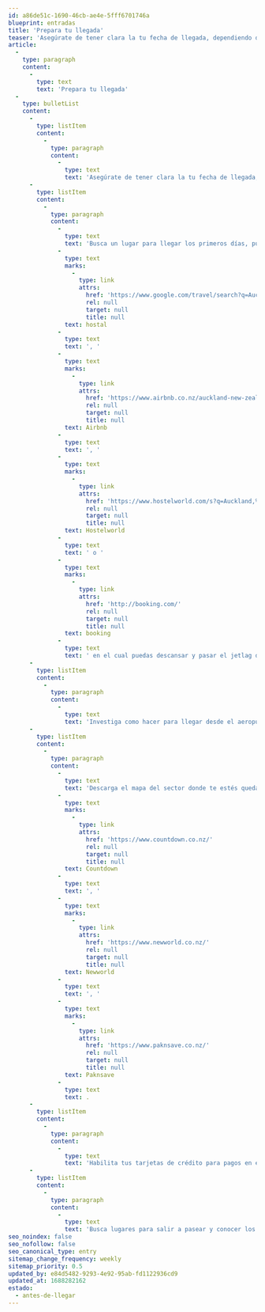```yaml
---
id: a86de51c-1690-46cb-ae4e-5fff6701746a
blueprint: entradas
title: 'Prepara tu llegada'
teaser: 'Asegúrate de tener clara la tu fecha de llegada, dependiendo de donde vengas pueden ser hasta +16 horas de diferencia, por lo que puedes equivocarte en el día en que vas a llegar.'
article:
  -
    type: paragraph
    content:
      -
        type: text
        text: 'Prepara tu llegada'
  -
    type: bulletList
    content:
      -
        type: listItem
        content:
          -
            type: paragraph
            content:
              -
                type: text
                text: 'Asegúrate de tener clara la tu fecha de llegada, dependiendo de donde vengas pueden ser hasta +16 horas de diferencia, por lo que puedes equivocarte en el día en que vas a llegar.'
      -
        type: listItem
        content:
          -
            type: paragraph
            content:
              -
                type: text
                text: 'Busca un lugar para llegar los primeros días, puede ser un '
              -
                type: text
                marks:
                  -
                    type: link
                    attrs:
                      href: 'https://www.google.com/travel/search?q=Auckland%20hostel&g2lb=2502548%2C2503771%2C2503781%2C4258168%2C4270442%2C4284970%2C4291517%2C4306835%2C4597339%2C4757164%2C4814050%2C4850738%2C4864715%2C4874190%2C4886480%2C4893075%2C4920132%2C4924070%2C4936396%2C4965990%2C4968087%2C4972345%2C4988073%2C4990493%2C4991446%2C4995689%2C72249257%2C72251517%2C72253155%2C72255589&hl=en-NZ&gl=nz&cs=1&ssta=1&ts=CAESCAoCCAMKAggDGhwSGhIUCgcI5w8QBRgUEgcI5w8QBRgVGAEyAhAAKgkKBToDTlpEKAg&qs=CAE4Bg&ap=aAE&ictx=1&ved=0CAAQ5JsGahcKEwjgk4j1wM7-AhUAAAAAHQAAAAAQCw'
                      rel: null
                      target: null
                      title: null
                text: hostal
              -
                type: text
                text: ', '
              -
                type: text
                marks:
                  -
                    type: link
                    attrs:
                      href: 'https://www.airbnb.co.nz/auckland-new-zealand/stays'
                      rel: null
                      target: null
                      title: null
                text: Airbnb
              -
                type: text
                text: ', '
              -
                type: text
                marks:
                  -
                    type: link
                    attrs:
                      href: 'https://www.hostelworld.com/s?q=Auckland,%20New%20Zealand&type=city&id=27&city=Auckland&country=New%20Zealand&region&page=1'
                      rel: null
                      target: null
                      title: null
                text: Hostelworld
              -
                type: text
                text: ' o '
              -
                type: text
                marks:
                  -
                    type: link
                    attrs:
                      href: 'http://booking.com/'
                      rel: null
                      target: null
                      title: null
                text: booking
              -
                type: text
                text: ' en el cual puedas descansar y pasar el jetlag de los primeros días. Recuerda hacer la reservación con tiempo. Un buen sector para comenzar es el CBD, ya que tienes tiendas y lugares para recorrer y hacerte una idea de como es la ciudad al comienzo.'
      -
        type: listItem
        content:
          -
            type: paragraph
            content:
              -
                type: text
                text: 'Investiga como hacer para llegar desde el aeropuerto al lugar donde te hospedaras. Puede ser en transporte público comprando un ticket al salir del aeropuerto.'
      -
        type: listItem
        content:
          -
            type: paragraph
            content:
              -
                type: text
                text: 'Descarga el mapa del sector donde te estés quedando para que puedas moverte sin problemas en caso de que no tengas datos en tu teléfono, busca lugares, comprar y abastecerte de comida. Puedes revisar los sitios de los supermercados para hacerte una idea y hacer un presupuesto diario. Algunos ejemplos pueden ser '
              -
                type: text
                marks:
                  -
                    type: link
                    attrs:
                      href: 'https://www.countdown.co.nz/'
                      rel: null
                      target: null
                      title: null
                text: Countdown
              -
                type: text
                text: ', '
              -
                type: text
                marks:
                  -
                    type: link
                    attrs:
                      href: 'https://www.newworld.co.nz/'
                      rel: null
                      target: null
                      title: null
                text: Newworld
              -
                type: text
                text: ', '
              -
                type: text
                marks:
                  -
                    type: link
                    attrs:
                      href: 'https://www.paknsave.co.nz/'
                      rel: null
                      target: null
                      title: null
                text: Paknsave
              -
                type: text
                text: .
      -
        type: listItem
        content:
          -
            type: paragraph
            content:
              -
                type: text
                text: 'Habilita tus tarjetas de crédito para pagos en el extranjero y si es que no lo hiciste antes busca lugares para cambiar dinero cuando llegues.'
      -
        type: listItem
        content:
          -
            type: paragraph
            content:
              -
                type: text
                text: 'Busca lugares para salir a pasear y conocer los primeros días.'
seo_noindex: false
seo_nofollow: false
seo_canonical_type: entry
sitemap_change_frequency: weekly
sitemap_priority: 0.5
updated_by: e84d5482-9293-4e92-95ab-fd1122936cd9
updated_at: 1688282162
estado:
  - antes-de-llegar
---
```

